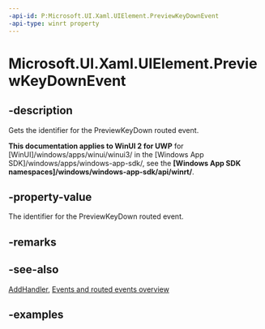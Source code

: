 ```yaml
---
-api-id: P:Microsoft.UI.Xaml.UIElement.PreviewKeyDownEvent
-api-type: winrt property
---
```


<!-- Property syntax.
public RoutedEvent PreviewKeyDownEvent { get; }
-->

# Microsoft.UI.Xaml.UIElement.PreviewKeyDownEvent

## -description

Gets the identifier for the PreviewKeyDown routed event.

**This documentation applies to WinUI 2 for UWP** for [WinUI]/windows/apps/winui/winui3/ in the [Windows App SDK]/windows/apps/windows-app-sdk/, see the **[Windows App SDK namespaces]/windows/windows-app-sdk/api/winrt/**.

## -property-value

The identifier for the PreviewKeyDown routed event.

## -remarks

## -see-also

[AddHandler](uielement_addhandler_1350394113.md), [Events and routed events overview](/windows/uwp/xaml-platform/events-and-routed-events-overview)

## -examples


